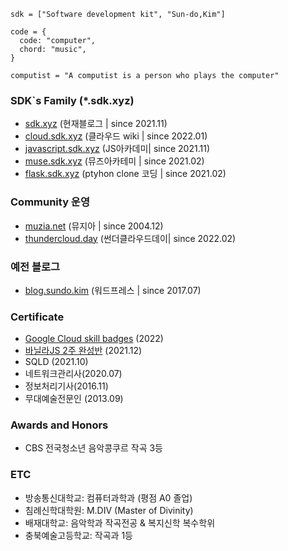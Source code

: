 ```
sdk = ["Software development kit", "Sun-do,Kim"]

code = {
  code: "computer", 
  chord: "music",
}

computist = "A computist is a person who plays the computer"

```
### SDK`s Family (*.sdk.xyz)
* [sdk.xyz](https://sdk.xyz) (현재블로그 | since 2021.11)
* [cloud.sdk.xyz](https://cloud.sdk.xyz) (클라우드 wiki | since 2022.01)
* [javascript.sdk.xyz](https://javascript.sdk.xyz) (JS아카데미| since 2021.11)
* [muse.sdk.xyz](https://muse.sdk.xyz) (뮤즈아카테미 | since 2021.02)
* [flask.sdk.xyz](https://flask.sdk.xyz) (ptyhon clone 코딩 | since 2021.02)
<!-- * [react.sdk.xyz](https://react.sdk.xyz) (리엑트를 다루는 기술 clone 코딩 | since 2021.02) -->


### Community 운영
* [muzia.net](https://muzia.net) (뮤지아 | since 2004.12)
* [thundercloud.day](https://thundercloud.day) (썬더클라우드데이| since 2022.02)

### 예전 블로그 
* [blog.sundo.kim](https://blog.sundo.kim) (워드프레스 | since 2017.07)

### Certificate
* [Google Cloud skill badges](https://partner.cloudskillsboost.google/public_profiles/4935080b-b9fa-4ab6-a980-965cdcc09798) (2022)
* [바닐라JS 2주 완성반](https://nomadcoders.co/certs/d5954cd4-1b5a-443f-a0cd-3daa3a0784cb) (2021.12) 
* SQLD (2021.10)
* 네트워크관리사(2020.07)
* 정보처리기사(2016.11)
* 무대예술전문인 (2013.09)

### Awards and Honors
* CBS 전국청소년 음악콩쿠르 작곡 3등

### ETC
* 방송통신대학교: 컴퓨터과학과 (평점 A0 졸업)
* 침례신학대학원: M.DIV (Master of Divinity)
* 배재대학교: 음악학과 작곡전공 & 복지신학 복수학위
* 충북예술고등학교: 작곡과 1등 
